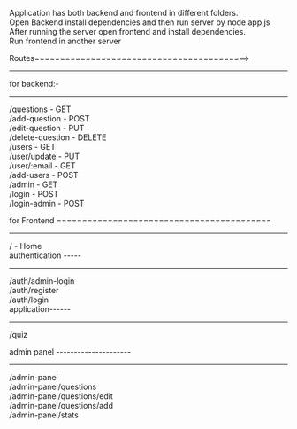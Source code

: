 Application has both backend and frontend in different folders. <br>
Open Backend install dependencies and then run server by node app.js  <br>
After running the server open frontend and install dependencies.<br>
Run frontend in another server<br>


Routes==========================================> <br><hr>

for backend:-<br><hr>

/questions    -   GET  <br>
/add-question  -  POST <br>
/edit-question - PUT <br>
/delete-question - DELETE <br>
/users - GET <br>
/user/update - PUT <br>
/user/:email - GET <br>
/add-users - POST <br>
/admin - GET <br>
/login - POST <br>
/login-admin - POST <br>

for Frontend ==========================================<br><hr>
/  - Home <br>
authentication -----<br><hr>
/auth/admin-login <br>
/auth/register <br>
/auth/login <br>
application------<br><hr>
/quiz  <br>

admin panel ---------------------<br><hr>
/admin-panel <br>
/admin-panel/questions <br>
/admin-panel/questions/edit <br>
/admin-panel/questions/add <br>
/admin-panel/stats <br>
